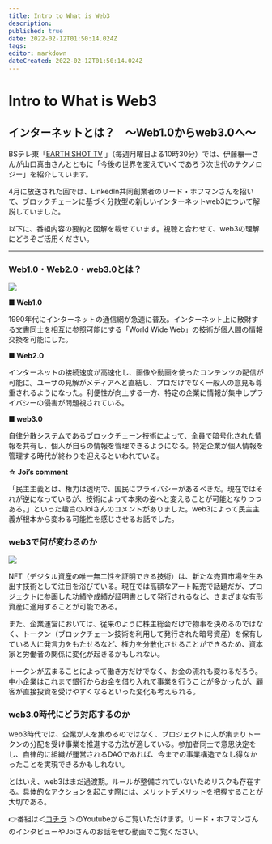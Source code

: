 ```yaml
---
title: Intro to What is Web3
description: 
published: true
date: 2022-02-12T01:50:14.024Z
tags: 
editor: markdown
dateCreated: 2022-02-12T01:50:14.024Z
---
```


# Intro to What is Web3 

## インターネットとは？　〜Web1.0からweb3.0へ〜

BSテレ東「<a href="https://www.bs-tvtokyo.co.jp/earthshottv/" target="_blank" rel="noopener noreferrer">EARTH SHOT TV</a>
」（毎週月曜日よる10時30分）では、伊藤穰一さんが山口真由さんとともに「今後の世界を変えていくであろう次世代のテクノロジー」を紹介しています。


4月に放送された回では、LinkedIn共同創業者のリード・ホフマンさんを招いて、ブロックチェーンに基づく分散型の新しいインターネットweb3について解説していました。

以下に、番組内容の要約と図解を載せています。視聴と合わせて、web3の理解にどうぞご活用ください。

----

### Web1.0・Web2.0・web3.0とは？
<img src="https://user-images.githubusercontent.com/100918937/167130189-1dc2faa1-8d1b-4458-a9d3-7e17bc96fcfa.png">

**■ Web1.0**

1990年代にインターネットの通信網が急速に普及。インターネット上に散財する文書同士を相互に参照可能にする「World Wide Web」の技術が個人間の情報交換を可能にした。

**■ Web2.0**

インターネットの接続速度が高速化し、画像や動画を使ったコンテンツの配信が可能に。ユーザの見解がメディアへと直結し、プロだけでなく一般人の意見も尊重されるようになった。利便性が向上する一方、特定の企業に情報が集中しプライバシーの侵害が問題視されている。

**■ web3.0**

自律分散システムであるブロックチェーン技術によって、全員で暗号化された情報を共有し、個人が自らの情報を管理できるようになる。特定企業が個人情報を管理する時代が終わりを迎えるといわれている。

**☆ Joi’s comment**

「民主主義とは、権力は透明で、国民にプライバシーがあるべきだ。現在ではそれが逆になっているが、技術によって本来の姿へと変えることが可能となりつつある。」といった趣旨のJoiさんのコメントがありました。web3によって民主主義が根本から変わる可能性を感じさせるお話でした。
<br>

### web3で何が変わるのか
<img src="https://user-images.githubusercontent.com/100918937/167130464-90910218-f6e2-44ce-b496-69b30121e1ed.png">

NFT（デジタル資産の唯一無二性を証明できる技術）は、新たな売買市場を生み出す技術として注目を浴びている。現在では高額なアート転売で話題だが、プロジェクトに参画した功績や成績が証明書として発行されるなど、さまざまな有形資産に適用することが可能である。

また、企業運営においては、従来のように株主総会だけで物事を決めるのではなく、トークン（ブロックチェーン技術を利用して発行された暗号資産）を保有している人に発言力をもたせるなど、権力を分散化させることができるため、資本家と労働者の関係に変化が起きるかもしれない。

トークンが広まることによって働き方だけでなく、お金の流れも変わるだろう。中小企業はこれまで銀行からお金を借り入れて事業を行うことが多かったが、顧客が直接投資を受けやすくなるといった変化も考えられる。
<br>

### web3.0時代にどう対応するのか

web3時代では、企業が人を集めるのではなく、プロジェクトに人が集まりトークンの分配を受け事業を推進する方法が適している。参加者同士で意思決定をし、自律的に組織が運営されるDAOであれば、今までの事業構造でなし得なかったことを実現できるかもしれない。

とはいえ、web3はまだ過渡期。ルールが整備されていないためリスクも存在する。具体的なアクションを起こす際には、メリットデメリットを把握することが大切である。

👉番組は＜<a href="https://youtu.be/MqGSojMbb1E" target="_blank" rel="noopener noreferrer">コチラ</a>
＞のYoutubeからご覧いただけます。リード・ホフマンさんのインタビューやJoiさんのお話をぜひ動画でご覧ください。


